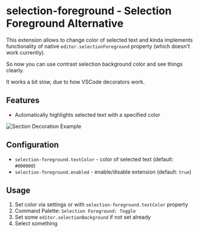 # selection-foreground - Selection Foreground Alternative

This extension allows to change color of selected text and kinda implements functionality of native `editor.selectionForeground` property (which doesn't work currently).

So now you can use contrast selection background color and see things clearly.

It works a bit slow, due to how VSCode decorators work.

## Features

- Automatically highlights selected text with a specified color

![Section Decoration Example](images/example.png)

## Configuration

- `selection-foreground.textColor` - color of selected text (default: `#000000`)
- `selection-foreground.enabled` - enable/disable extension (default: `true`)

## Usage

1. Set color via settings or with `selection-foreground.textColor` property
2. Command Palette: `Selection Foreground: Toggle`
3. Set some `editor.selectionBackground` if not set already
4. Select something
